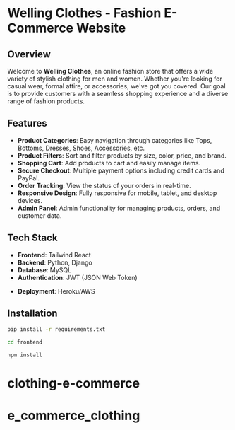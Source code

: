 # Welling Clothes - Fashion E-Commerce Website

## Overview

Welcome to **Welling Clothes**, an online fashion store that offers a wide variety of stylish clothing for men and women. Whether you're looking for casual wear, formal attire, or accessories, we've got you covered. Our goal is to provide customers with a seamless shopping experience and a diverse range of fashion products.

## Features

<!-- - **User Authentication**: Secure user sign-up, login, and account management. -->
- **Product Categories**: Easy navigation through categories like Tops, Bottoms, Dresses, Shoes, Accessories, etc.
- **Product Filters**: Sort and filter products by size, color, price, and brand.
- **Shopping Cart**: Add products to cart and easily manage items.
- **Secure Checkout**: Multiple payment options including credit cards and PayPal.
- **Order Tracking**: View the status of your orders in real-time.
- **Responsive Design**: Fully responsive for mobile, tablet, and desktop devices.
- **Admin Panel**: Admin functionality for managing products, orders, and customer data.

## Tech Stack

- **Frontend**: Tailwind React
- **Backend**: Python, Django
- **Database**:  MySQL 
- **Authentication**: JWT (JSON Web Token)
<!-- - **Payment Gateway**: Stripe/PayPal API -->
- **Deployment**: Heroku/AWS

## Installation
```bash
pip install -r requirements.txt
```
```bash
cd frontend
```
```bash
npm install
```
# clothing-e-commerce
# e_commerce_clothing
